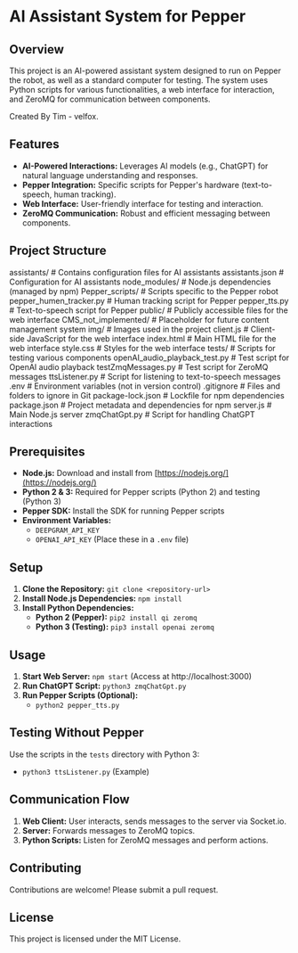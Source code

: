 # AI Assistant System for Pepper

## Overview

This project is an AI-powered assistant system designed to run on Pepper the robot, as well as a standard computer for testing. The system uses Python scripts for various functionalities, a web interface for interaction, and ZeroMQ for communication between components.

Created By Tim - velfox.

## Features

* **AI-Powered Interactions:**  Leverages AI models (e.g., ChatGPT) for natural language understanding and responses.
* **Pepper Integration:**  Specific scripts for Pepper's hardware (text-to-speech, human tracking).
* **Web Interface:**  User-friendly interface for testing and interaction.
* **ZeroMQ Communication:**  Robust and efficient messaging between components.

## Project Structure

assistants/             # Contains configuration files for AI assistants
  assistants.json          # Configuration for AI assistants
node_modules/           # Node.js dependencies (managed by npm)
Pepper_scripts/         # Scripts specific to the Pepper robot
  pepper_humen_tracker.py  # Human tracking script for Pepper
  pepper_tts.py           # Text-to-speech script for Pepper
public/                 # Publicly accessible files for the web interface
  CMS_not_implemented/    # Placeholder for future content management system
  img/                    # Images used in the project
  client.js               # Client-side JavaScript for the web interface
  index.html              # Main HTML file for the web interface
  style.css               # Styles for the web interface
tests/                    # Scripts for testing various components
  openAI_audio_playback_test.py  # Test script for OpenAI audio playback
  testZmqMessages.py             # Test script for ZeroMQ messages
  ttsListener.py                 # Script for listening to text-to-speech messages
.env                      # Environment variables (not in version control)
.gitignore                # Files and folders to ignore in Git
package-lock.json         # Lockfile for npm dependencies
package.json              # Project metadata and dependencies for npm
server.js                 # Main Node.js server
zmqChatGpt.py             # Script for handling ChatGPT interactions

## Prerequisites

* **Node.js:** Download and install from [https://nodejs.org/](https://nodejs.org/)
* **Python 2 & 3:** Required for Pepper scripts (Python 2) and testing (Python 3)
* **Pepper SDK:**  Install the SDK for running Pepper scripts
* **Environment Variables:**
    * `DEEPGRAM_API_KEY`
    * `OPENAI_API_KEY` (Place these in a `.env` file)

## Setup

1. **Clone the Repository:** `git clone <repository-url>`
2. **Install Node.js Dependencies:** `npm install`
3. **Install Python Dependencies:**
    * **Python 2 (Pepper):** `pip2 install qi zeromq`
    * **Python 3 (Testing):** `pip3 install openai zeromq`

## Usage

1. **Start Web Server:** `npm start` (Access at http://localhost:3000)
2. **Run ChatGPT Script:** `python3 zmqChatGpt.py`
3. **Run Pepper Scripts (Optional):**
    * `python2 pepper_tts.py`

## Testing Without Pepper

Use the scripts in the `tests` directory with Python 3:

* `python3 ttsListener.py` (Example)

## Communication Flow

1. **Web Client:** User interacts, sends messages to the server via Socket.io.
2. **Server:** Forwards messages to ZeroMQ topics.
3. **Python Scripts:** Listen for ZeroMQ messages and perform actions.

## Contributing

Contributions are welcome! Please submit a pull request.

## License

This project is licensed under the MIT License.

